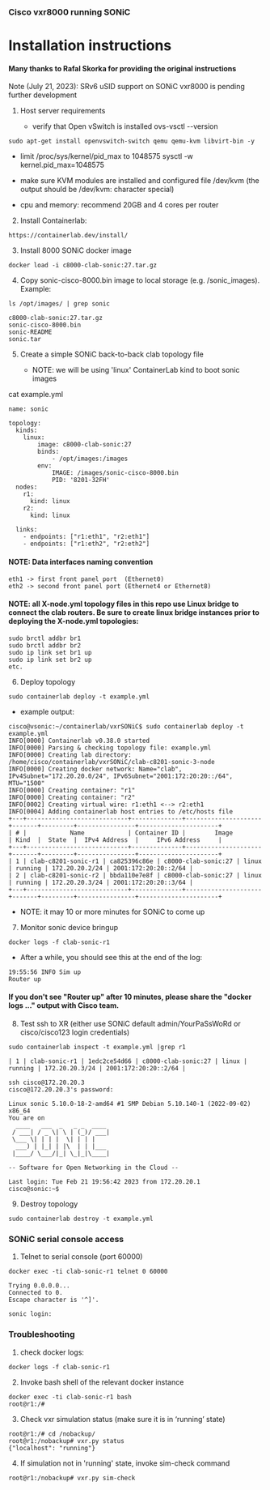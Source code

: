 ### Cisco vxr8000 running SONiC

Installation instructions
=================================================================

#### Many thanks to Rafal Skorka for providing the original instructions

Note (July 21, 2023): SRv6 uSID support on SONiC vxr8000 is pending further development

1. Host server requirements

   - verify that Open vSwitch is installed
     ovs-vsctl --version
```
sudo apt-get install openvswitch-switch qemu qemu-kvm libvirt-bin -y
```

   - limit /proc/sys/kernel/pid_max to 1048575
     sysctl -w kernel.pid_max=1048575

   - make sure KVM modules are installed and configured
     file /dev/kvm (the output should be /dev/kvm: character special)

   - cpu and memory: recommend 20GB and 4 cores per router

2. Install Containerlab:
```
https://containerlab.dev/install/
```

3. Install 8000 SONiC docker image
```   
docker load -i c8000-clab-sonic:27.tar.gz
```

4. Copy sonic-cisco-8000.bin image to local storage (e.g. /sonic_images). Example:
```
ls /opt/images/ | grep sonic

c8000-clab-sonic:27.tar.gz
sonic-cisco-8000.bin
sonic-README
sonic.tar
```

5. Create a simple SONiC back-to-back clab topology file

    - NOTE: we will be using 'linux' ContainerLab kind to boot sonic images

cat example.yml
```
name: sonic

topology:
  kinds:
    linux:
        image: c8000-clab-sonic:27
        binds: 
            - /opt/images:/images
        env:
            IMAGE: /images/sonic-cisco-8000.bin
            PID: '8201-32FH'
  nodes:
    r1:
      kind: linux
    r2:
      kind: linux

  links:
    - endpoints: ["r1:eth1", "r2:eth1"]
    - endpoints: ["r1:eth2", "r2:eth2"]
```

#### NOTE: Data interfaces naming convention 
```
eth1 -> first front panel port  (Ethernet0)
eth2 -> second front panel port (Ethernet4 or Ethernet8)
```

#### NOTE: all X-node.yml topology files in this repo use Linux bridge to connect the clab routers. Be sure to create linux bridge instances prior to deploying the X-node.yml topologies:

```
sudo brctl addbr br1
sudo brctl addbr br2
sudo ip link set br1 up
sudo ip link set br2 up
etc.
```

6. Deploy topology
```
sudo containerlab deploy -t example.yml
```
 - example output:
```
cisco@vsonic:~/containerlab/vxrSONiC$ sudo containerlab deploy -t example.yml 
INFO[0000] Containerlab v0.38.0 started                 
INFO[0000] Parsing & checking topology file: example.yml 
INFO[0000] Creating lab directory: /home/cisco/containerlab/vxrSONiC/clab-c8201-sonic-3-node 
INFO[0000] Creating docker network: Name="clab", IPv4Subnet="172.20.20.0/24", IPv6Subnet="2001:172:20:20::/64", MTU="1500" 
INFO[0000] Creating container: "r1"                     
INFO[0000] Creating container: "r2"                     
INFO[0002] Creating virtual wire: r1:eth1 <--> r2:eth1  
INFO[0004] Adding containerlab host entries to /etc/hosts file 
+---+----------------------------+--------------+---------------------+-------+---------+----------------+----------------------+
| # |            Name            | Container ID |        Image        | Kind  |  State  |  IPv4 Address  |     IPv6 Address     |
+---+----------------------------+--------------+---------------------+-------+---------+----------------+----------------------+
| 1 | clab-c8201-sonic-r1 | ca825396c86e | c8000-clab-sonic:27 | linux | running | 172.20.20.2/24 | 2001:172:20:20::2/64 |
| 2 | clab-c8201-sonic-r2 | bbda110e7e8f | c8000-clab-sonic:27 | linux | running | 172.20.20.3/24 | 2001:172:20:20::3/64 |
+---+----------------------------+--------------+---------------------+-------+---------+----------------+----------------------+
```
   - NOTE: it may 10 or more minutes for SONiC to come up

7. Monitor sonic device bringup
```
docker logs -f clab-sonic-r1 
```
   - After a while, you should see this at the end of the log:
```
19:55:56 INFO Sim up
Router up
```
#### If you don't see "Router up" after 10 minutes, please share the "docker logs ..." output with Cisco team.

8. Test ssh to XR (either use SONiC default admin/YourPaSsWoRd or cisco/cisco123 login credentials)
```
sudo containerlab inspect -t example.yml |grep r1
```
```
| 1 | clab-sonic-r1 | 1edc2ce54d66 | c8000-clab-sonic:27 | linux | running | 172.20.20.3/24 | 2001:172:20:20::2/64 |
```
```
ssh cisco@172.20.20.3
cisco@172.20.20.3's password: 

Linux sonic 5.10.0-18-2-amd64 #1 SMP Debian 5.10.140-1 (2022-09-02) x86_64
You are on
  ____   ___  _   _ _  ____
 / ___| / _ \| \ | (_)/ ___|
 \___ \| | | |  \| | | |
  ___) | |_| | |\  | | |___
 |____/ \___/|_| \_|_|\____|

-- Software for Open Networking in the Cloud --

Last login: Tue Feb 21 19:56:42 2023 from 172.20.20.1
cisco@sonic:~$ 
```
9. Destroy topology
```
sudo containerlab destroy -t example.yml 
```

### SONiC serial console access

1. Telnet to serial console (port 60000)
```
docker exec -ti clab-sonic-r1 telnet 0 60000

Trying 0.0.0.0...
Connected to 0.
Escape character is '^]'.

sonic login: 
```
### Troubleshooting

1. check docker logs:
```
docker logs -f clab-sonic-r1
```   

2. Invoke bash shell of the relevant docker instance
```
docker exec -ti clab-sonic-r1 bash
root@r1:/#
```

3. Check vxr simulation status (make sure it is in ‘running’ state)
```
root@r1:/# cd /nobackup/
root@r1:/nobackup# vxr.py status
{"localhost": "running"}
```

4. If simulation not in 'running' state, invoke sim-check command
```
root@r1:/nobackup# vxr.py sim-check
```